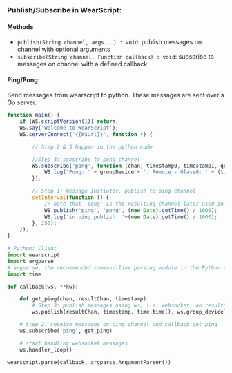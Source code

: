 
```javascript
```

### Publish/Subscribe in WearScript:

#### Methods

* ```publish(String channel, args...) : void```: publish messages on channel with optional arguments
* ```subscribe(String channel, Function callback) : void```: subscribe to messages on channel with a defined callback

#### Ping/Pong: 
Send messages from wearscript to python. These messages are sent over a Go server.

```javascript
function main() {
    if (WS.scriptVersion(1)) return;
    WS.say('Welcome to WearScript');
    WS.serverConnect('{{WSUrl}}', function () {

    	// Step 2 & 3 happen in the python code

    	//Step 4: subscribe to pong channel
        WS.subscribe('pong', function (chan, timestamp0, timestamp1, groupDevice) {
            WS.log('Pong: ' + groupDevice + ': Remote - Glass0: ' + (timestamp1 - timestamp0) + ' Glass1 - Glass0: ' + (((new Date).getTime() / 1000) - timestamp0));
        });

        // Step 1: message initiator, publish to ping channel
        setInterval(function () {
        	// note that 'pong' is the resulting channel later used in the client
            WS.publish('ping', 'pong', (new Date).getTime() / 1000);
            WS.log('in ping publish: '+(new Date).getTime() / 1000);
        }, 250);
    });
}
```

```python
# Python: Client
import wearscript
import argparse
# argparse, the recommended command-line parsing module in the Python standard library. 
import time

def callback(ws, **kw):

    def get_ping(chan, resultChan, timestamp):
    	# Step 3: publish messages using ws, i.e. websocket, on resultChan
        ws.publish(resultChan, timestamp, time.time(), ws.group_device)

    # Step 2: receive messages on ping channel and callback get_ping   
    ws.subscribe('ping', get_ping)

    # start handling websocket messages
    ws.handler_loop()

wearscript.parse(callback, argparse.ArgumentParser())
```
